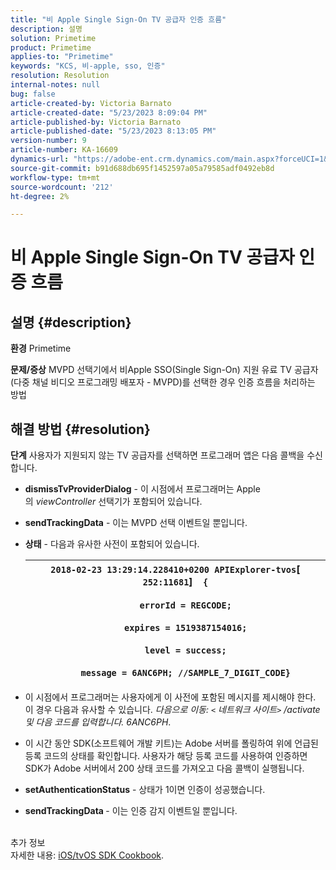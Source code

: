 ```yaml
---
title: "비 Apple Single Sign-On TV 공급자 인증 흐름"
description: 설명
solution: Primetime
product: Primetime
applies-to: "Primetime"
keywords: "KCS, 비-apple, sso, 인증"
resolution: Resolution
internal-notes: null
bug: false
article-created-by: Victoria Barnato
article-created-date: "5/23/2023 8:09:04 PM"
article-published-by: Victoria Barnato
article-published-date: "5/23/2023 8:13:05 PM"
version-number: 9
article-number: KA-16609
dynamics-url: "https://adobe-ent.crm.dynamics.com/main.aspx?forceUCI=1&pagetype=entityrecord&etn=knowledgearticle&id=e11dc8a5-a5f9-ed11-8849-6045bd006295"
source-git-commit: b91d688db695f1452597a05a79585adf0492eb8d
workflow-type: tm+mt
source-wordcount: '212'
ht-degree: 2%

---
```


# 비 Apple Single Sign-On TV 공급자 인증 흐름

## 설명 {#description}

<b>환경</b>
Primetime


<b>문제/증상</b>
MVPD 선택기에서 비Apple SSO(Single Sign-On) 지원 유료 TV 공급자(다중 채널 비디오 프로그래밍 배포자 - MVPD)를 선택한 경우 인증 흐름을 처리하는 방법


## 해결 방법 {#resolution}

<b>단계</b>
사용자가 지원되지 않는 TV 공급자를 선택하면 프로그래머 앱은 다음 콜백을 수신합니다.

- <b>dismissTvProviderDialog</b> - 이 시점에서 프로그래머는 Apple의 *viewController* 선택기가 포함되어 있습니다.
- <b>sendTrackingData</b> - 이는 MVPD 선택 이벤트일 뿐입니다.
- <b>상태</b> - 다음과 유사한 사전이 포함되어 있습니다.

   | `2018-02-23 13:29:14.228410+0200 APIExplorer-tvos`[` 252:11681`]`  {`<br><br>`    errorId = REGCODE;`<br><br>`    expires = 1519387154016;`<br><br>`    level = success;`<br><br>`    message = 6ANC6PH; //SAMPLE_7_DIGIT_CODE}` |
   | --- |


- 이 시점에서 프로그래머는 사용자에게 이 사전에 포함된 메시지를 제시해야 한다. 이 경우 다음과 유사할 수 있습니다. *다음으로 이동: `<` 네트워크 사이트`>` /activate 및 다음 코드를 입력합니다. 6ANC6PH*.
- 이 시간 동안 SDK(소프트웨어 개발 키트)는 Adobe 서버를 폴링하여 위에 언급된 등록 코드의 상태를 확인합니다. 사용자가 해당 등록 코드를 사용하여 인증하면 SDK가 Adobe 서버에서 200 상태 코드를 가져오고 다음 콜백이 실행됩니다.


- <b>setAuthenticationStatus</b> - 상태가 1이면 인증이 성공했습니다.


- <b>sendTrackingData </b>- 이는 인증 감지 이벤트일 뿐입니다.

<br>추가 정보<br>
자세한 내용: [iOS/tvOS SDK Cookbook](https://experienceleague.adobe.com/docs/primetime/authentication/programmer-integration-guide/accessenabler-sdk/ios-sdk/iostvos-sdk-cookbook.html?lang=en#create_dev).




